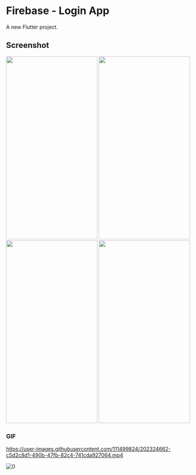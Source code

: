 # Firebase - Login App

A new Flutter project.

## Screenshot
<img src="https://user-images.githubusercontent.com/111499824/202323891-7bd5af9d-ba45-46bb-a036-519fae9ec7cf.jpg" width="250" height="500" />
<img src="https://user-images.githubusercontent.com/111499824/202323971-88c0147e-383f-4af8-a4c9-ada1aa4c7b80.jpg" width="250" height="500" />
<img src="https://user-images.githubusercontent.com/111499824/202323991-5016bb80-2852-45c2-895d-681e08ad95bc.jpg" width="250" height="500" />
<img src="https://user-images.githubusercontent.com/111499824/202324014-36250b7d-3856-4354-baa3-8b03a10fb7a0.jpg" width="250" height="500" />


### GIF

https://user-images.githubusercontent.com/111499824/202324662-c5d2c8d1-490b-47fb-82c4-741cda927064.mp4

![0](https://user-images.githubusercontent.com/111499824/203389391-c6815454-2fa4-430f-a6fa-8b1ef048810a.jpg)
